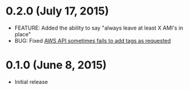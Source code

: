# 0.2.0 (July 17, 2015)

* FEATURE: Added the ability to say "always leave at least X AMI's in place"
* BUG: Fixed [AWS API sometimes fails to add tags as requested](https://github.com/josh-padnick/ec2-snapper/issues/1)

# 0.1.0 (June 8, 2015)

* Initial release
